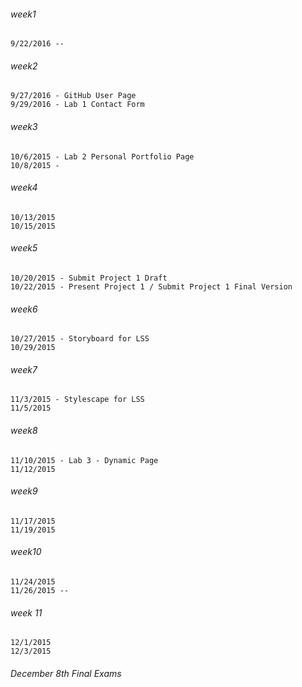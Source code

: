 ###### week1
```
9/22/2016 --
```
###### week2
```
9/27/2016 - GitHub User Page
9/29/2016 - Lab 1 Contact Form
```
###### week3
```
10/6/2015 - Lab 2 Personal Portfolio Page
10/8/2015 -
```
###### week4
```
10/13/2015
10/15/2015
```
###### week5
```
10/20/2015 - Submit Project 1 Draft
10/22/2015 - Present Project 1 / Submit Project 1 Final Version
```
###### week6
```
10/27/2015 - Storyboard for LSS
10/29/2015
```
###### week7
```
11/3/2015 - Stylescape for LSS
11/5/2015
```
###### week8
```
11/10/2015 - Lab 3 - Dynamic Page
11/12/2015
```
###### week9
```
11/17/2015
11/19/2015
```
###### week10
```
11/24/2015
11/26/2015 --
```
###### week 11
```
12/1/2015
12/3/2015
```
###### December 8th Final Exams 











































































































































































































